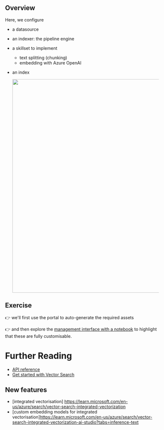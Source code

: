 
## Overview
Here, we configure
- a datasource
- an indexer: the pipeline engine
- a skillset to implement
  - text splitting (chunking)
  - embedding with Azure OpenAI
- an index


    <img src="https://learn.microsoft.com/en-us/azure/search/media/vector-search-integrated-vectorization/integrated-vectorization-architecture.png" width="700" />


## Exercise
:point_right: we'll first use the portal to auto-generate the required assets

:point_right: and then explore the [management interface with a notebook](./management/manage.ipynb) to highlight that these are fully customisable. 





# Further Reading
- [API reference](https://learn.microsoft.com/en-us/rest/api/searchservice/?view=rest-searchservice-2024-05-01-preview)
- [Get started with Vector Search](https://learn.microsoft.com/en-us/azure/search/search-get-started-vector?tabs=azure-cli)

## New features
- [integrated vectorisation] https://learn.microsoft.com/en-us/azure/search/vector-search-integrated-vectorization
- [custom embedding models for integrated vectorisation]https://learn.microsoft.com/en-us/azure/search/vector-search-integrated-vectorization-ai-studio?tabs=inference-text
